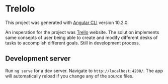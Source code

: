 # Trelolo

This project was generated with [Angular CLI](https://github.com/angular/angular-cli) version 10.2.0.

An insperation for the project was [Trello](https://trello.com/) website. The solution implements same consepts of user being able to create and modify different desks of tasks to accomplish different goals. Still in development process.

## Development server

Run `ng serve` for a dev server. Navigate to `http://localhost:4200/`. The app will automatically reload if you change any of the source files.
